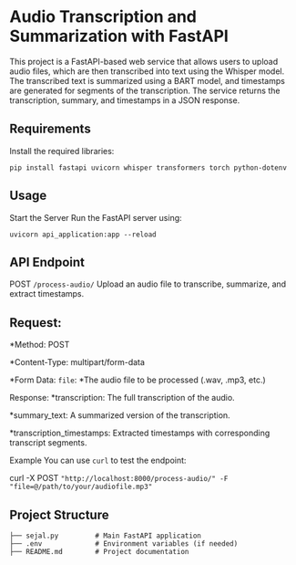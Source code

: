 # Audio Transcription and Summarization with FastAPI
This project is a FastAPI-based web service that allows users to upload audio files, which are then transcribed into text using the Whisper model. The transcribed text is summarized using a BART model, and timestamps are generated for segments of the transcription. The service returns the transcription, summary, and timestamps in a JSON response.
## Requirements
Install the required libraries:

```
pip install fastapi uvicorn whisper transformers torch python-dotenv
```

## Usage
Start the Server
Run the FastAPI server using:

```
uvicorn api_application:app --reload
```

## API Endpoint
POST `/process-audio/`
Upload an audio file to transcribe, summarize, and extract timestamps.

## Request:
*Method: POST

*Content-Type: multipart/form-data

*Form Data:
`file`: 
  *The audio file to be processed (.wav, .mp3, etc.)
  
Response:
*transcription: The full transcription of the audio.

*summary_text: A summarized version of the transcription.

*transcription_timestamps: Extracted timestamps with corresponding transcript segments.

Example
You can use `curl` to test the endpoint:

curl -X POST `"http://localhost:8000/process-audio/" -F "file=@/path/to/your/audiofile.mp3"`
## Project Structure
```
├── sejal.py         # Main FastAPI application
├── .env             # Environment variables (if needed)
├── README.md        # Project documentation
```


